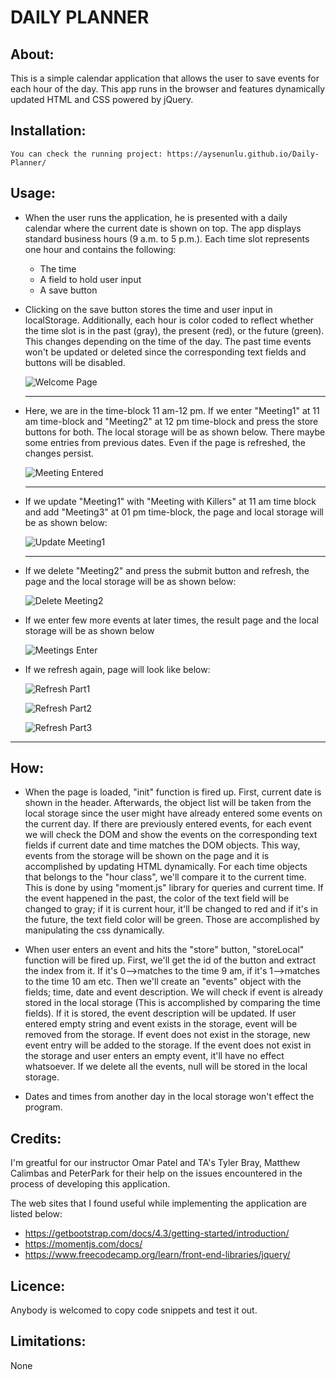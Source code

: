 # DAILY PLANNER

## About: ##

This is a simple calendar application that allows the user to save events for each hour of the day. This app runs in the browser and features dynamically updated HTML and CSS powered by jQuery.


## Installation: ##

    You can check the running project: https://aysenunlu.github.io/Daily-Planner/

## Usage: ##

   - When the user runs the application, he is presented with a daily calendar where the current date is shown on top.
     The app displays standard business hours (9 a.m. to 5 p.m.). Each time slot represents one hour and contains the following: 

     * The time
     * A field to hold user input
     * A save button

  - Clicking on the save button stores the time and user input in localStorage. Additionally, each hour is color coded to reflect whether the time slot is in the past (gray), the present (red), or the future (green). This changes depending on the time of the day. The past time events won't be updated or deleted since the corresponding text fields and buttons will be disabled.

     ![Welcome Page](images/welcome1.png)
     
     ---------------------------------------------------------------------------------------------------

   - Here, we are in the time-block 11 am-12 pm. If we enter "Meeting1" at 11 am time-block and "Meeting2" at 12 pm time-block and press the store buttons for both. The local storage will be as shown below. There maybe some entries from previous dates. Even if the page is refreshed, the changes persist.

     ![Meeting Entered](images/Meeting_Enter.png)

     --------------------------------------------------------------

   - If we update "Meeting1" with "Meeting with Killers" at 11 am time block and add "Meeting3" at 01 pm time-block, the page and local storage will be as shown below: 

     ![Update Meeting1](images/UpdateMeeting1.png)

     -----------------------------------------------------------------------------------------------------

   - If we delete "Meeting2" and press the submit button and refresh, the page and the local storage will be as shown below:

     ![Delete Meeting2](images/DeleteMeeting2.png)

- If we enter few more events at later times, the result page and the local storage will be as shown below
    
     ![Meetings Enter](images/EventsLaterDay.png)

- If we refresh again, page will look like below:

     ![Refresh Part1](images/RefreshPart1.png)

     ![Refresh Part2](images/RefreshPart2.png)

     ![Refresh Part3](images/RefreshPart3.png)

---------------------------------------------------------------------------------------------------------------------------

## How: ##

* When the page is loaded, "init" function is fired up. First, current date is shown in the header. Afterwards, the object list will be taken from the local storage since the user might have already entered some events on the current day. If there are previously entered events, for each event we will check the DOM and show the events on the corresponding text fields if current date and time matches the DOM objects. This way, events from the storage will be shown on the page and it is accomplished by updating HTML dynamically. For each time objects that belongs to the "hour class", we'll compare it to the current time. This is done by using "moment.js" library for queries and current time. If the event happened in the past, the color of the text field will be changed to gray; if it is current hour, it'll be changed to red and if it's in the future, the text field color will be green. Those are accomplished by manipulating the css dynamically.

* When user enters an event and hits the "store" button, "storeLocal" function will be fired up. First, we'll get the id of the button and extract the index from it. If  it's 0-->matches to the time 9 am, if it's  1-->matches to the time 10 am etc. Then we'll create an "events" object with the fields; time, date and event description. We will check if event is already stored in the local storage (This is accomplished by comparing the time fields). If it is stored, the event description will be updated. If user entered empty string and event exists in the storage, event will be removed from the storage. If event does not exist in the storage, new event entry will be added to the storage. If the event does not exist in the storage and user enters an empty event, it'll have no effect whatsoever. If we delete all the events, null will be stored in the local storage.

* Dates and times from another day in the local storage won't effect the program.

## Credits: ## 

I'm greatful for our instructor Omar Patel and TA's Tyler Bray, Matthew Calimbas and PeterPark for their help on the issues encountered in the process of developing this application.

The web sites that I found useful while implementing the application are listed below:

  * https://getbootstrap.com/docs/4.3/getting-started/introduction/
  * https://momentjs.com/docs/
  * https://www.freecodecamp.org/learn/front-end-libraries/jquery/
  
## Licence: ##

Anybody is welcomed to copy code snippets and test it out.

## Limitations: ##

 None